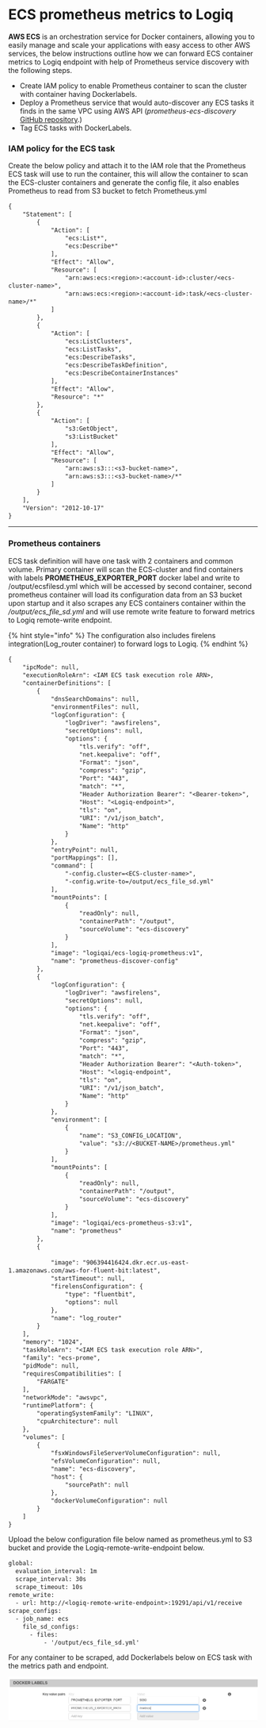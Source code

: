 # ECS prometheus metrics to Logiq

**AWS ECS** is an orchestration service for Docker containers, allowing you to easily manage and scale your applications with easy access to other AWS services, the below instructions outline how we can forward ECS container metrics to Logiq endpoint with help of Prometheus service discovery with the following steps.

* Create IAM policy to enable Prometheus container to scan the cluster with container having Dockerlabels.
* Deploy a Prometheus service that would auto-discover any ECS tasks it finds in the same VPC using AWS API (_prometheus-ecs-discovery_ [GitHub repository](https://github.com/teralytics/prometheus-ecs-discovery.git).)
* Tag ECS tasks with DockerLabels.



### **IAM policy for the ECS task**

Create the below policy and attach it to the IAM role that the Prometheus ECS task will use to run the container, this will allow the container to scan the ECS-cluster containers and generate the config file, it also enables Prometheus to read from S3 bucket to fetch Prometheus.yml

```
{
    "Statement": [
        {
            "Action": [
                "ecs:List*",
                "ecs:Describe*"
            ],
            "Effect": "Allow",
            "Resource": [
                "arn:aws:ecs:<region>:<account-id>:cluster/<ecs-cluster-name>",
                "arn:aws:ecs:<region>:<account-id>:task/<ecs-cluster-name>/*"
            ]
        },
        {
            "Action": [
                "ecs:ListClusters",
                "ecs:ListTasks",
                "ecs:DescribeTasks",
                "ecs:DescribeTaskDefinition",
                "ecs:DescribeContainerInstances"
            ],
            "Effect": "Allow",
            "Resource": "*"
        },
        {
            "Action": [
                "s3:GetObject",
                "s3:ListBucket"
            ],
            "Effect": "Allow",
            "Resource": [
                "arn:aws:s3:::<s3-bucket-name>",
                "arn:aws:s3:::<s3-bucket-name>/*"
            ]
        }
    ],
    "Version": "2012-10-17"
}
```

****

### **Prometheus containers**

ECS task definition will have one task with 2 containers and common volume. Primary container will scan the ECS-cluster and find containers with labels  **PROMETHEUS\_EXPORTER\_PORT** docker label and write to /output/ecsfilesd.yml which will be accessed by second container, second prometheus container will load its configuration data from an S3 bucket upon startup and it also  scrapes any ECS containers container within the _/output/ecs\_file\_sd.yml_ and will use remote write feature to forward metrics to Logiq remote-write endpoint.

{% hint style="info" %}
The configuration also includes firelens integration(Log\_router container) to forward logs to Logiq.
{% endhint %}

```
{
    "ipcMode": null,
    "executionRoleArn": <IAM ECS task execution role ARN>,
    "containerDefinitions": [
        {
            "dnsSearchDomains": null,
            "environmentFiles": null,
            "logConfiguration": {
                "logDriver": "awsfirelens",
                "secretOptions": null,
                "options": {
                    "tls.verify": "off",
                    "net.keepalive": "off",
                    "Format": "json",
                    "compress": "gzip",
                    "Port": "443",
                    "match": "*",
                    "Header Authorization Bearer": "<Bearer-token>",
                    "Host": "<Logiq-endpoint>",
                    "tls": "on",
                    "URI": "/v1/json_batch",
                    "Name": "http"
                }
            },
            "entryPoint": null,
            "portMappings": [],
            "command": [
                "-config.cluster=<ECS-cluster-name>",
                "-config.write-to=/output/ecs_file_sd.yml"
            ],
            "mountPoints": [
                {
                    "readOnly": null,
                    "containerPath": "/output",
                    "sourceVolume": "ecs-discovery"
                }
            ],
            "image": "logiqai/ecs-logiq-prometheus:v1",
            "name": "prometheus-discover-config"
        },
        {
            "logConfiguration": {
                "logDriver": "awsfirelens",
                "secretOptions": null,
                "options": {
                    "tls.verify": "off",
                    "net.keepalive": "off",
                    "Format": "json",
                    "compress": "gzip",
                    "Port": "443",
                    "match": "*",
                    "Header Authorization Bearer": "<Auth-token>",
                    "Host": "<logiq-endpoint",
                    "tls": "on",
                    "URI": "/v1/json_batch",
                    "Name": "http"
                }
            },
            "environment": [
                {
                    "name": "S3_CONFIG_LOCATION",
                    "value": "s3://<BUCKET-NAME>/prometheus.yml"
                }
            ],
            "mountPoints": [
                {
                    "readOnly": null,
                    "containerPath": "/output",
                    "sourceVolume": "ecs-discovery"
                }
            ],
            "image": "logiqai/ecs-prometheus-s3:v1",
            "name": "prometheus"
        },
        {
     
            "image": "906394416424.dkr.ecr.us-east-1.amazonaws.com/aws-for-fluent-bit:latest",
            "startTimeout": null,
            "firelensConfiguration": {
                "type": "fluentbit",
                "options": null
            },
            "name": "log_router"
        }
    ],
    "memory": "1024",
    "taskRoleArn": "<IAM ECS task execution role ARN>",
    "family": "ecs-prome",
    "pidMode": null,
    "requiresCompatibilities": [
        "FARGATE"
    ],
    "networkMode": "awsvpc",
    "runtimePlatform": {
        "operatingSystemFamily": "LINUX",
        "cpuArchitecture": null
    },
    "volumes": [
        {
            "fsxWindowsFileServerVolumeConfiguration": null,
            "efsVolumeConfiguration": null,
            "name": "ecs-discovery",
            "host": {
                "sourcePath": null
            },
            "dockerVolumeConfiguration": null
        }
    ]
}
```



Upload the below configuration file below named as prometheus.yml to S3 bucket and provide the Logiq-remote-write-endpoint  below.

```
global:
  evaluation_interval: 1m
  scrape_interval: 30s
  scrape_timeout: 10s
remote_write:
  - url: http://<logiq-remote-write-endpoint>:19291/api/v1/receive 
scrape_configs:
  - job_name: ecs
    file_sd_configs:
      - files: 
          - '/output/ecs_file_sd.yml'
```

For any container to be scraped, add Dockerlabels below on  ECS task with the metrics path and endpoint.

![](<../../../.gitbook/assets/image (18) (1) (1) (1).png>)

